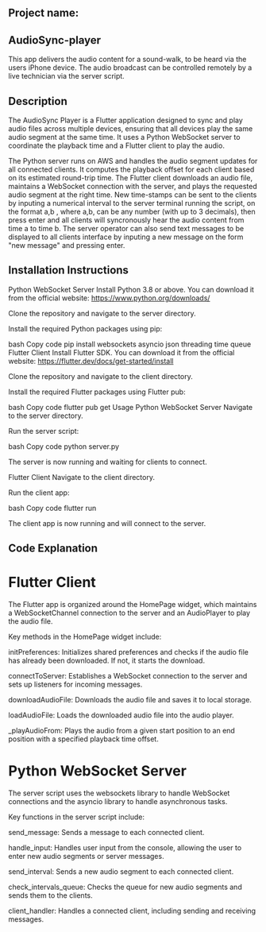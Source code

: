 ## Project name:
## AudioSync-player
This app delivers the audio content for a sound-walk, to be heard via the users iPhone device. The audio broadcast can be controlled remotely by a live technician via the server script. 

## Description
The AudioSync Player is a Flutter application designed to sync and play audio files across multiple devices, ensuring that all devices play the same audio segment at the same time. It uses a Python WebSocket server to coordinate the playback time and a Flutter client to play the audio.

The Python server runs on AWS and handles the audio segment updates for all connected clients. It computes the playback offset for each client based on its estimated round-trip time. The Flutter client downloads an audio file, maintains a WebSocket connection with the server, and plays the requested audio segment at the right time. New time-stamps can be sent to the clients by inputing a numerical interval to the server terminal running the script, on the format a,b , where a,b, can be any number (with up to 3 decimals), then press enter and all clients will syncronously hear the audio content from time a to time b. The server operator can also send text messages to be displayed to all clients interface by inputing a new message on the form "new message" and pressing enter.

## Installation Instructions
Python WebSocket Server
Install Python 3.8 or above. You can download it from the official website: https://www.python.org/downloads/

Clone the repository and navigate to the server directory.

Install the required Python packages using pip:

bash
Copy code
pip install websockets asyncio json threading time queue
Flutter Client
Install Flutter SDK. You can download it from the official website: https://flutter.dev/docs/get-started/install

Clone the repository and navigate to the client directory.

Install the required Flutter packages using Flutter pub:

bash
Copy code
flutter pub get
Usage
Python WebSocket Server
Navigate to the server directory.

Run the server script:

bash
Copy code
python server.py

The server is now running and waiting for clients to connect.

Flutter Client
Navigate to the client directory.

Run the client app:

bash
Copy code
flutter run

The client app is now running and will connect to the server.

## Code Explanation

# Flutter Client
The Flutter app is organized around the HomePage widget, which maintains a WebSocketChannel connection to the server and an AudioPlayer to play the audio file.

Key methods in the HomePage widget include:

initPreferences: Initializes shared preferences and checks if the audio file has already been downloaded. If not, it starts the download.

connectToServer: Establishes a WebSocket connection to the server and sets up listeners for incoming messages.

downloadAudioFile: Downloads the audio file and saves it to local storage.

loadAudioFile: Loads the downloaded audio file into the audio player.

_playAudioFrom: Plays the audio from a given start position to an end position with a specified playback time offset.

# Python WebSocket Server
The server script uses the websockets library to handle WebSocket connections and the asyncio library to handle asynchronous tasks.

Key functions in the server script include:

send_message: Sends a message to each connected client.

handle_input: Handles user input from the console, allowing the user to enter new audio segments or server messages.

send_interval: Sends a new audio segment to each connected client.

check_intervals_queue: Checks the queue for new audio segments and sends them to the clients.

client_handler: Handles a connected client, including sending and receiving messages.
